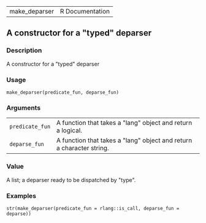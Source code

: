 |                |                 |
|----------------|----------------:|
| make\_deparser | R Documentation |

## A constructor for a "typed" deparser

### Description

A constructor for a "typed" deparser

### Usage

    make_deparser(predicate_fun, deparse_fun)

### Arguments

|                 |                                                                      |
|-----------------|----------------------------------------------------------------------|
| `predicate_fun` | A function that takes a "lang" object and return a logical.          |
| `deparse_fun`   | A function that takes a "lang" object and return a character string. |

### Value

A list; a deparser ready to be dispatched by "type".

### Examples

    str(make_deparser(predicate_fun = rlang::is_call, deparse_fun = deparse))

<link rel="stylesheet" type="text/css" href="../css/md-styles.css"></link>
